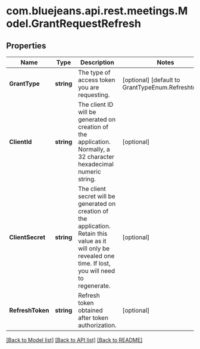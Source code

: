 # com.bluejeans.api.rest.meetings.Model.GrantRequestRefresh
## Properties

Name | Type | Description | Notes
------------ | ------------- | ------------- | -------------
**GrantType** | **string** | The type of access token you are requesting. | [optional] [default to GrantTypeEnum.Refreshtoken]
**ClientId** | **string** | The client ID will be generated on creation of the application. Normally, a 32 character hexadecimal numeric string. | [optional] 
**ClientSecret** | **string** | The client secret will be generated on creation of the application. Retain this value as it will only be revealed one time. If lost, you will need to regenerate. | [optional] 
**RefreshToken** | **string** | Refresh token obtained after token authorization. | [optional] 

[[Back to Model list]](../README.md#documentation-for-models) [[Back to API list]](../README.md#documentation-for-api-endpoints) [[Back to README]](../README.md)

